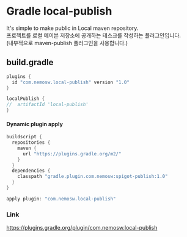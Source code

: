 # Gradle local-publish
It's simple to make public in Local maven repository. <br/>
프로젝트를 로컬 메이븐 저장소에 공개하는 테스크를 작성하는 플러그인입니다.<br/>
(내부적으로 maven-publish 플러그인을 사용합니다.)

## build.gradle
```gradle
plugins {
  id "com.nemosw.local-publish" version "1.0"
}

localPublish {
//  artifactId 'local-publish'
}
```
#### Dynamic plugin apply
```gradle
buildscript {
  repositories {
    maven {
      url "https://plugins.gradle.org/m2/"
    }
  }
  dependencies {
    classpath "gradle.plugin.com.nemosw:spigot-publish:1.0"
  }
}

apply plugin: "com.nemosw.local-publish"
```

### Link
https://plugins.gradle.org/plugin/com.nemosw.local-publish
